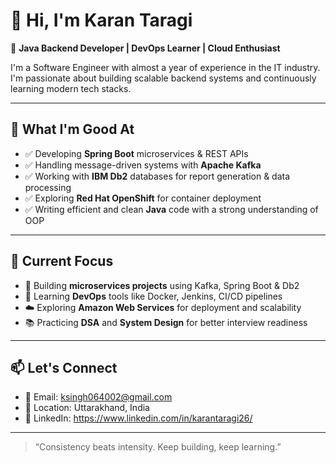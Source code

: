 # 👋 Hi, I'm Karan Taragi

🚀 **Java Backend Developer | DevOps Learner | Cloud Enthusiast**

I'm a Software Engineer with almost a year of experience in the IT industry. I'm passionate about building scalable backend systems and continuously learning modern tech stacks.

---

## 🧠 What I'm Good At
- ✅ Developing **Spring Boot** microservices & REST APIs
- ✅ Handling message-driven systems with **Apache Kafka**
- ✅ Working with **IBM Db2** databases for report generation & data processing
- ✅ Exploring **Red Hat OpenShift** for container deployment
- ✅ Writing efficient and clean **Java** code with a strong understanding of OOP

---

## 🔭 Current Focus
- 🔧 Building **microservices projects** using Kafka, Spring Boot & Db2
- 🧪 Learning **DevOps** tools like Docker, Jenkins, CI/CD pipelines
- ☁️ Exploring **Amazon Web Services** for deployment and scalability
- 📚 Practicing **DSA** and **System Design** for better interview readiness

---

## 📫 Let's Connect
- 📧 Email: ksingh064002@gmail.com  
- 📍 Location: Uttarakhand, India  
- 💼 LinkedIn: https://www.linkedin.com/in/karantaragi26/

---

> “Consistency beats intensity. Keep building, keep learning.”
